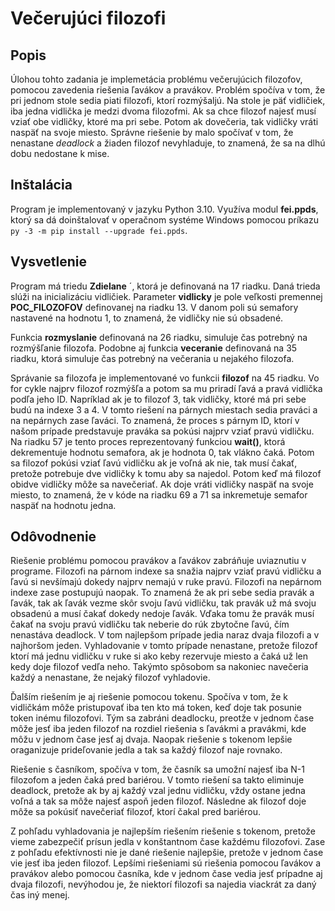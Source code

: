 # Večerujúci filozofi

## Popis

Úlohou tohto zadania je implemetácia problému večerujúcich filozofov, pomocou zavedenia riešenia ľavákov a pravákov. 
Problém spočíva v tom, že pri jednom stole sedia piati filozofi, ktorí rozmýšaljú. Na stole je päť vidličiek, iba jedna
vidlička je medzi dvoma filozofmi. Ak sa chce filozof najesť musí vziať obe vidličky, ktoré ma pri sebe. Potom ak dovečeria,
tak vidličky vráti naspäť na svoje miesto. Správne riešenie by malo spočívať v tom, že nenastane *deadlock* a žiaden filozof 
nevyhladuje, to znamená, že sa na dlhú dobu nedostane k mise.

## Inštalácia

Program je implementovaný v jazyku Python 3.10. Využíva modul **fei.ppds**, ktorý sa dá doinštalovať
v operačnom systéme Windows pomocou príkazu ```py -3 -m pip install --upgrade fei.ppds```.

## Vysvetlenie

Program má triedu **Zdielane** ´, ktorá je definovaná na 17 riadku. Daná trieda slúži na inicializáciu vidličiek. Parameter 
**vidlicky** je pole veľkosti premennej **POC_FILOZOFOV** definovanej na riadku 13. V danom poli sú semafory nastavené na 
hodnotu 1, to znamená, že vidličky nie sú obsadené. 

Funkcia **rozmyslanie** definovaná na 26 riadku, simuluje čas potrebný na rozmýšľanie filozofa. Podobne aj funkcia
**veceranie** definovaná na 35 riadku, ktorá simuluje čas potrebný na večerania u nejakého filozofa.

Správanie sa filozofa je implementované vo funkcii **filozof** na 45 riadku. Vo for cykle najprv filozof rozmýšľa a potom 
sa mu priradí ľavá a pravá vidlička podľa jeho ID. Napríklad ak je to filozof 3, tak vidličky, ktoré má pri sebe budú 
na indexe 3 a 4. V tomto riešení na párnych miestach sedia praváci a na nepárnych zase ľaváci. To znamená, že proces s 
párnym ID, ktorí v našom prípade predstavuje praváka sa pokúsi najprv vziať pravú vidličku. Na riadku 57 je tento proces 
reprezentovaný funkciou **wait()**, ktorá dekrementuje hodnotu semafora, ak je hodnota 0, tak vlákno čaká. Potom sa filozof 
pokúsi vziať ľavú vidličku ak je voľná ak nie, tak musí čakať, pretože potrebuje dve vidličky k tomu aby sa najedol. Potom 
keď má filozof obidve vidličky môže sa navečeriať. Ak doje vráti vidličky naspäť na svoje miesto, to znamená, že v kóde 
na riadku 69 a 71 sa inkremetuje semafor naspäť na hodnotu jedna.

## Odôvodnenie

Riešenie problému pomocou pravákov a ľavákov zabráňuje uviaznutiu v programe. Filozofi na párnom indexe sa snažia najprv 
vziať pravú vidličku a ľavú si nevšímajú dokedy najprv nemajú v ruke pravú. Filozofi na nepárnom indexe zase postupujú naopak. 
To znamená že ak pri sebe sedia pravák a ľavák, tak ak ľavák vezme skôr svoju ľavú vidličku, tak pravák už má svoju obsadenú a musí čakať 
dokedy nedoje ľavák. Vďaka tomu že pravák musí čakať na svoju pravú vidličku tak neberie do rúk zbytočne ľavú, čím nenastáva deadlock. 
V tom najlepšom prípade jedia naraz dvaja filozofi a v najhoršom jeden. Vyhladovanie v tomto prípade nenastane, pretože 
filozof ktorí má jednu vidličku v ruke si ako keby rezervuje miesto a čaká už len kedy doje filozof vedľa neho. Takýmto spôsobom 
sa nakoniec navečeria každý a nenastane, že nejaký filozof vyhladovie.

Ďalším riešením je aj riešenie pomocou tokenu. Spočíva v tom, že k vidličkám môže pristupovať iba ten kto má token, keď doje tak posunie 
token inému filozofovi. Tým sa zabráni deadlocku, preotže v jednom čase môže jesť iba jeden filozof na rozdiel riešenia s ľavákmi 
a pravákmi, kde môžu v jednom čase jesť aj dvaja. Naopak riešenie s tokenom lepšie oraganizuje prideľovanie jedla a tak sa 
každý filozof naje rovnako.

Riešenie s časníkom, spočíva v tom, že časník sa umožní najesť iba N-1 filozofom a jeden čaká pred bariérou. V tomto riešení 
sa takto eliminuje deadlock, pretože ak by aj každý vzal jednu vidličku, vždy ostane jedna voľná a tak sa môže najesť aspoň 
jeden filozof. Následne ak filozof doje môže sa pokúsiť navečeriať filozof, ktorí čakal pred bariérou. 

Z pohľadu vyhladovania je najlepším riešením riešenie s tokenom, pretože vieme zabezpečiť prísun jedla v konštantnom čase 
každému filozofovi. Zase z pohľadu efektívnosti nie je dané riešenie najlepšie, pretože v jednom čase vie jesť iba jeden filozof. 
Lepšími riešeniami sú riešenia pomocou ľavákov a pravákov alebo pomocou časníka, kde v jednom čase vedia jesť prípadne aj dvaja filozofi, 
nevýhodou je, že niektorí filozofi sa najedia viackrát za daný čas iný menej. 

